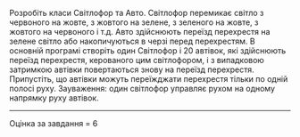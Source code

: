 Розробіть класи Світлофор та Авто. Світлофор перемикає світло з червоного на жовте, з жовтого на зелене, з зеленого на жовте, з жовтого на червоного і т.д. Авто здійснюють переїзд перехрестя на зелене світло або накопичуються в черзі перед перехрестям.  В основній програмі створіть один Світлофор і 20 автівок, які здійснюють переїзд перехрестя, керованого цим світлофором, і з  випадковою затримкою автівки повертаються знову на переїзд перехрестя. Припустіть, що автівки можуть переїжджати перехрестя тільки по одній полосі руху. Зауваження: один світлофор управляє рухом на одному напрямку руху автівок.

---
Оцінка за завдання = 6
